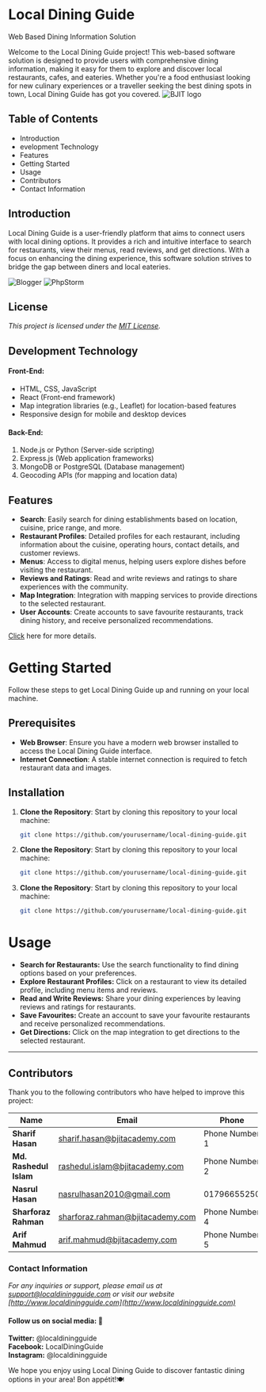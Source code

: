 # Local Dining Guide
Web Based Dining Information Solution

Welcome to the Local Dining Guide project! This web-based software solution is designed to 
provide users with comprehensive dining information, making it easy for them to explore 
and discover local restaurants, cafes, and eateries. Whether you're a food enthusiast looking 
for new culinary experiences or a traveller seeking the best dining spots in town, Local 
Dining Guide has got you covered.
![BJIT logo](https://bjitgroup.com/static/svg/common/bjit-logo2.svg)
## Table of Contents
* Introduction
* evelopment Technology
* Features
* Getting Started
* Usage
* Contributors
* Contact Information

## Introduction
Local Dining Guide is a user-friendly platform that aims to connect users with local dining 
options. It provides a rich and intuitive interface to search for restaurants, view their menus, 
read reviews, and get directions. With a focus on enhancing the dining experience, this 
software solution strives to bridge the gap between diners and local eateries.

![Blogger](https://img.shields.io/badge/Blogger-FF5722?style=for-the-badge&logo=blogger&logoColor=white) ![PhpStorm](https://img.shields.io/badge/phpstorm-143?style=for-the-badge&logo=phpstorm&logoColor=black&color=black&labelColor=darkorchid)

## License
*This project is licensed under the [MIT License](https://www.bjitacademy.com/).*
## Development Technology

#### Front-End:
- HTML, CSS, JavaScript
- React (Front-end framework)
- Map integration libraries (e.g., Leaflet) for location-based features
- Responsive design for mobile and desktop devices

#### Back-End:
1. Node.js or Python (Server-side scripting)
2. Express.js (Web application frameworks)
3. MongoDB or PostgreSQL (Database management)
4. Geocoding APIs (for mapping and location data)

## Features

- **Search**: Easily search for dining establishments based on location, cuisine, price range, and more.
- **Restaurant Profiles**: Detailed profiles for each restaurant, including information about the cuisine, operating hours, contact details, and customer reviews.
- **Menus**: Access to digital menus, helping users explore dishes before visiting the restaurant.
- **Reviews and Ratings**: Read and write reviews and ratings to share experiences with the community.
- **Map Integration**: Integration with mapping services to provide directions to the selected restaurant.
- **User Accounts**: Create accounts to save favourite restaurants, track dining history, and receive personalized recommendations.

[Click](https://bjitacademy.com/) here for more details.
# Getting Started

Follow these steps to get Local Dining Guide up and running on your local machine.

## Prerequisites

- **Web Browser**: Ensure you have a modern web browser installed to access the Local Dining Guide interface.
- **Internet Connection**: A stable internet connection is required to fetch restaurant data and images.

## Installation

1. **Clone the Repository**: Start by cloning this repository to your local machine:
   ```bash
   git clone https://github.com/yourusername/local-dining-guide.git
2. **Clone the Repository**: Start by cloning this repository to your local machine:
   ```bash
   git clone https://github.com/yourusername/local-dining-guide.git
3. **Clone the Repository**: Start by cloning this repository to your local machine:
   ```bash
   git clone https://github.com/yourusername/local-dining-guide.git
# Usage

- **Search for Restaurants:** Use the search functionality to find dining options based on your preferences.
- **Explore Restaurant Profiles:** Click on a restaurant to view its detailed profile, including menu items and reviews.
- **Read and Write Reviews:** Share your dining experiences by leaving reviews and ratings for restaurants.
- **Save Favourites:** Create an account to save your favourite restaurants and receive personalized recommendations.
- **Get Directions:** Click on the map integration to get directions to the selected restaurant.

---

## Contributors

Thank you to the following contributors who have helped to improve this project:

| Name            | Email              | Phone           |
|-----------------|--------------------|-----------------|
| **Sharif Hasan** | sharif.hasan@bjitacademy.com   | Phone Number 1  |
| **Md. Rashedul Islam** |  rashedul.islam@bjitacademy.com  | Phone Number 2  |
| **Nasrul Hasan** | nasrulhasan2010@gmail.com   | 01796655250  |
| **Sharforaz Rahman** | sharforaz.rahman@bjitacademy.com   | Phone Number 4  |
| **Arif Mahmud** | arif.mahmud@bjitacademy.com  | Phone Number 5  |
### Contact Information
<em>For any inquiries or support, please email us at support@localdiningguide.com or visit our
website [http://www.localdiningguide.com](http://www.localdiningguide.com)</em>


#### Follow us on social media: 🚀

<b>Twitter:</b> @localdiningguide<br>
<b>Facebook:</b> LocalDiningGuide<br>
<b>Instagram:</b> @localdiningguide<br>

We hope you enjoy using Local Dining Guide to discover fantastic dining options in your
area! Bon appétit!🍽